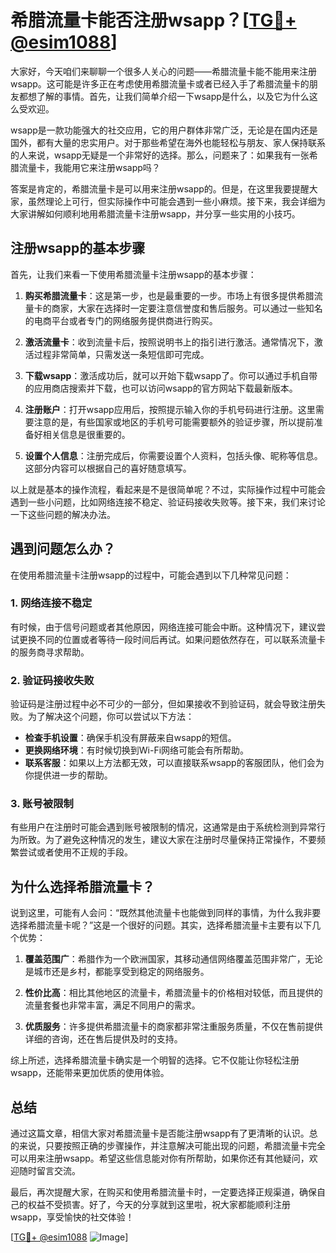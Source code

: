 # 希腊流量卡能否注册wsapp？[[TG💪+ @esim1088](https://t.me/s/esim1088)]

大家好，今天咱们来聊聊一个很多人关心的问题——希腊流量卡能不能用来注册wsapp。这可能是许多正在考虑使用希腊流量卡或者已经入手了希腊流量卡的朋友都想了解的事情。首先，让我们简单介绍一下wsapp是什么，以及它为什么这么受欢迎。

wsapp是一款功能强大的社交应用，它的用户群体非常广泛，无论是在国内还是国外，都有大量的忠实用户。对于那些希望在海外也能轻松与朋友、家人保持联系的人来说，wsapp无疑是一个非常好的选择。那么，问题来了：如果我有一张希腊流量卡，我能用它来注册wsapp吗？

答案是肯定的，希腊流量卡是可以用来注册wsapp的。但是，在这里我要提醒大家，虽然理论上可行，但实际操作中可能会遇到一些小麻烦。接下来，我会详细为大家讲解如何顺利地用希腊流量卡注册wsapp，并分享一些实用的小技巧。

## 注册wsapp的基本步骤

首先，让我们来看一下使用希腊流量卡注册wsapp的基本步骤：

1. **购买希腊流量卡**：这是第一步，也是最重要的一步。市场上有很多提供希腊流量卡的商家，大家在选择时一定要注意信誉度和售后服务。可以通过一些知名的电商平台或者专门的网络服务提供商进行购买。

2. **激活流量卡**：收到流量卡后，按照说明书上的指引进行激活。通常情况下，激活过程非常简单，只需发送一条短信即可完成。

3. **下载wsapp**：激活成功后，就可以开始下载wsapp了。你可以通过手机自带的应用商店搜索并下载，也可以访问wsapp的官方网站下载最新版本。

4. **注册账户**：打开wsapp应用后，按照提示输入你的手机号码进行注册。这里需要注意的是，有些国家或地区的手机号可能需要额外的验证步骤，所以提前准备好相关信息是很重要的。

5. **设置个人信息**：注册完成后，你需要设置个人资料，包括头像、昵称等信息。这部分内容可以根据自己的喜好随意填写。

以上就是基本的操作流程，看起来是不是很简单呢？不过，实际操作过程中可能会遇到一些小问题，比如网络连接不稳定、验证码接收失败等。接下来，我们来讨论一下这些问题的解决办法。

## 遇到问题怎么办？

在使用希腊流量卡注册wsapp的过程中，可能会遇到以下几种常见问题：

### 1. 网络连接不稳定

有时候，由于信号问题或者其他原因，网络连接可能会中断。这种情况下，建议尝试更换不同的位置或者等待一段时间后再试。如果问题依然存在，可以联系流量卡的服务商寻求帮助。

### 2. 验证码接收失败

验证码是注册过程中必不可少的一部分，但如果接收不到验证码，就会导致注册失败。为了解决这个问题，你可以尝试以下方法：

- **检查手机设置**：确保手机没有屏蔽来自wsapp的短信。
- **更换网络环境**：有时候切换到Wi-Fi网络可能会有所帮助。
- **联系客服**：如果以上方法都无效，可以直接联系wsapp的客服团队，他们会为你提供进一步的帮助。

### 3. 账号被限制

有些用户在注册时可能会遇到账号被限制的情况，这通常是由于系统检测到异常行为所致。为了避免这种情况的发生，建议大家在注册时尽量保持正常操作，不要频繁尝试或者使用不正规的手段。

## 为什么选择希腊流量卡？

说到这里，可能有人会问：“既然其他流量卡也能做到同样的事情，为什么我非要选择希腊流量卡呢？”这是一个很好的问题。其实，选择希腊流量卡主要有以下几个优势：

1. **覆盖范围广**：希腊作为一个欧洲国家，其移动通信网络覆盖范围非常广，无论是城市还是乡村，都能享受到稳定的网络服务。

2. **性价比高**：相比其他地区的流量卡，希腊流量卡的价格相对较低，而且提供的流量套餐也非常丰富，满足不同用户的需求。

3. **优质服务**：许多提供希腊流量卡的商家都非常注重服务质量，不仅在售前提供详细的咨询，还在售后提供及时的支持。

综上所述，选择希腊流量卡确实是一个明智的选择。它不仅能让你轻松注册wsapp，还能带来更加优质的使用体验。

## 总结

通过这篇文章，相信大家对希腊流量卡是否能注册wsapp有了更清晰的认识。总的来说，只要按照正确的步骤操作，并注意解决可能出现的问题，希腊流量卡完全可以用来注册wsapp。希望这些信息能对你有所帮助，如果你还有其他疑问，欢迎随时留言交流。

最后，再次提醒大家，在购买和使用希腊流量卡时，一定要选择正规渠道，确保自己的权益不受损害。好了，今天的分享就到这里啦，祝大家都能顺利注册wsapp，享受愉快的社交体验！

[[TG💪+ @esim1088](https://t.me/s/esim1088) ![Image](https://i.postimg.cc/4NQfJmqS/Snipaste-2025-05-13-00-14-12.png)]